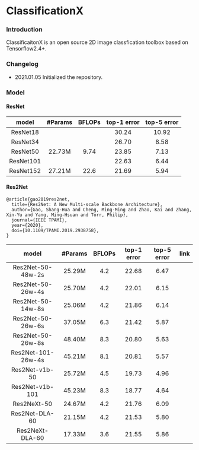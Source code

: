 # ClassificationX

### Introduction
ClassificaitonX is an open source 2D image classfication toolbox based on Tensorflow2.4+.


### Changelog
- 2021.01.05 Initialized the repository.

### Model
#### ResNet
|    model   |  #Params   |   BFLOPs  | top-1 error | top-5 error |
| :--------: | :-------:  | :-------: | :---------: | :---------: |
|  ResNet18  |            |           |    30.24    |    10.92    |
|  ResNet34  |            |           |    26.70    |     8.58    |
|  ResNet50  |  22.73M    |   9.74    |    23.85    |     7.13    |
|  ResNet101 |            |           |    22.63    |     6.44    |
|  ResNet152 |  27.21M    |   22.6    |    21.69    |     5.94    |

#### Res2Net
```
@article{gao2019res2net,
  title={Res2Net: A New Multi-scale Backbone Architecture},
  author={Gao, Shang-Hua and Cheng, Ming-Ming and Zhao, Kai and Zhang, Xin-Yu and Yang, Ming-Hsuan and Torr, Philip},
  journal={IEEE TPAMI},
  year={2020},
  doi={10.1109/TPAMI.2019.2938758}, 
}
```

|       model         |   #Params    |   BFLOPs  | top-1 error | top-5 error | link |
| :-----------------: | :----------: | :-------: | :---------: | :---------: | :---:|
|  Res2Net-50-48w-2s  |    25.29M    |    4.2    |    22.68    |    6.47     |      |
|  Res2Net-50-26w-4s  |    25.70M    |    4.2    |    22.01    |    6.15     |      |
|  Res2Net-50-14w-8s  |    25.06M    |    4.2    |    21.86    |    6.14     |      |
|  Res2Net-50-26w-6s  |    37.05M    |    6.3    |    21.42    |    5.87     |      |
|  Res2Net-50-26w-8s  |    48.40M    |    8.3    |    20.80    |    5.63     |      |
|  Res2Net-101-26w-4s |    45.21M    |    8.1    |    20.81    |    5.57     |      |
|  Res2Net-v1b-50     |    25.72M    |    4.5    |    19.73    |    4.96     |      |
|  Res2Net-v1b-101    |    45.23M    |    8.3    |    18.77    |    4.64     |      |
|  Res2NeXt-50        |    24.67M    |    4.2    |    21.76    |    6.09     |      |
|  Res2Net-DLA-60     |    21.15M    |    4.2    |    21.53    |    5.80     |      |
|  Res2NeXt-DLA-60    |    17.33M    |    3.6    |    21.55    |    5.86     |      |
